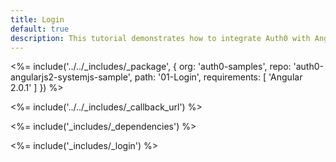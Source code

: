 ```yaml
---
title: Login
default: true
description: This tutorial demonstrates how to integrate Auth0 with Angular 2 to add user login to your app
---
```



<%= include('../../_includes/_package', {
  org: 'auth0-samples',
  repo: 'auth0-angularjs2-systemjs-sample',
  path: '01-Login',
  requirements: [
    'Angular 2.0.1'
  ]
}) %>

<%= include('../../_includes/_callback_url') %>

<%= include('_includes/_dependencies') %>

<%= include('_includes/_login') %>
